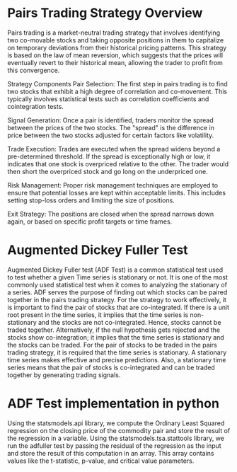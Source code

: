 # Pairs Trading Strategy Overview
Pairs trading is a market-neutral trading strategy that involves identifying two co-movable stocks and taking opposite positions in them to capitalize on temporary deviations from their historical pricing patterns. This strategy is based on the law of mean reversion, which suggests that the prices will eventually revert to their historical mean, allowing the trader to profit from this convergence.

Strategy Components
Pair Selection: The first step in pairs trading is to find two stocks that exhibit a high degree of correlation and co-movement. This typically involves statistical tests such as correlation coefficients and cointegration tests.

Signal Generation: Once a pair is identified, traders monitor the spread between the prices of the two stocks. The "spread" is the difference in price between the two stocks adjusted for certain factors like volatility.

Trade Execution: Trades are executed when the spread widens beyond a pre-determined threshold. If the spread is exceptionally high or low, it indicates that one stock is overpriced relative to the other. The trader would then short the overpriced stock and go long on the underpriced one.

Risk Management: Proper risk management techniques are employed to ensure that potential losses are kept within acceptable limits. This includes setting stop-loss orders and limiting the size of positions.

Exit Strategy: The positions are closed when the spread narrows down again, or based on specific profit targets or time frames.

# Augmented Dickey Fuller Test
Augmented Dickey Fuller test (ADF Test) is a common statistical test used to test whether a given Time series is stationary or not. It is one of the most commonly used statistical test when it comes to analyzing the stationary of a series.
ADF serves the purpose of finding out which stocks can be paired together in the pairs trading strategy. For the strategy to work effectively, it is important to find the pair of stocks that are co-integrated.
If there is a unit root present in the time series, it implies that the time series is non-stationary and the stocks are not co-integrated. Hence, stocks cannot be traded together.
Alternatively, if the null hypothesis gets rejected and the stocks show co-integration; it implies that the time series is stationary and the stocks can be traded.
For the pair of stocks to be traded in the pairs trading strategy, it is required that the time series is stationary. A stationary time series makes effective and precise predictions.
Also, a stationary time series means that the pair of stocks is co-integrated and can be traded together by generating trading signals.

# ADF Test implementation in python
Using the statsmodels.api library, we compute the Ordinary Least Squared regression on the closing price of the commodity pair and store the result of the regression in a variable.
Using the statsmodels.tsa.stattools library, we run the adfuller test by passing the residual of the regression as the input and store the result of this computation in an array. This array contains values like the t-statistic, p-value, and critical value parameters. 
